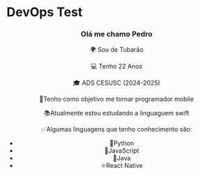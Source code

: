 # DevOps Test
<div align= "center"> 

### Olá me chamo Pedro 


🌍 Sou de Tubarão

💻 Tenho 22 Anos
  
🎓 ADS CESUSC (2024-2025)
             
🎯Tenho como objetivo me tornar programador mobile

📚Atualmente estou estudando a linguaguem swift

✅Algumas linguagens que tenho conhecimento são: 
- 🐍Python 
- 📒JavaScript
- 👴Java
- ⚛️React Native

